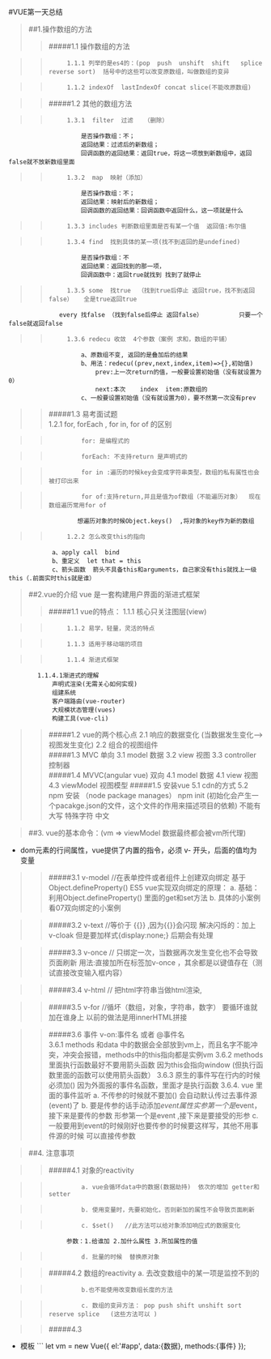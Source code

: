 #VUE第一天总结
>##1.操作数组的方法
>>#####1.1 操作数组的方法

>>          1.1.1 列举的是es4的：(pop  push  unshift  shift   splice reverse sort)  括号中的这些可以改变原数组，叫做数组的变异
        
>>          1.1.2 indexOf  lastIndexOf concat slice(不能改原数组)          

>>#####1.2 其他的数组方法

>>          1.3.1  filter  过滤   （删除） 
                        是否操作数组：不；  
                        返回结果：过滤后的新数组； 
                        回调函数的返回结果：返回true，将这一项放到新数组中，返回false就不放新数组里面 

>>          1.3.2  map  映射（添加）
                        是否操作数组：不；  
                        返回结果：映射后的新数组； 
                        回调函数的返回结果：回调函数中返回什么，这一项就是什么

>>          1.3.3 includes 判断数组里面是否有某一个值  返回值:布尔值
         
>>          1.3.4 find  找到具体的某一项(找不到返回的是undefined)
                        是否操作数组：不
                        返回结果：返回找到的那一项，
                        回调函数中：返回true就找到 找到了就停止

>>          1.3.5 some  找true  （找到true后停止 返回true，找不到返回false）   全是true返回true
                  every 找false （找到false后停止 返回false）          只要一个false就返回false  

>>          1.3.6 redecu 收敛  4个参数（案例 求和，数组的平铺）
                        a、原数组不变, 返回的是叠加后的结果
                        b、用法：redecu((prev,next,index,item)=>{},初始值)
                            prev:上一次return的值，一般要设置初始值（没有就设置为0）
                            next:本次    index  item:原数组的
                        c、一般要设置初始值（没有就设置为0），要不然第一次没有prev
    
>>#####1.3 易考面试题    
>>          1.2.1 for, forEach , for in, for of  的区别
          
>>              for: 是编程式的
            
>>              forEach: 不支持return 是声明式的
             
>>              for in :遍历的时候key会变成字符串类型，数组的私有属性也会被打印出来
             
>>              for of:支持return,并且是值为of数组（不能遍历对象）  现在数组遍历常用for of
                       想遍历对象的时候Object.keys()  ,将对象的key作为新的数组
              
>>          1.2.2 怎么改变this的指向
                a、apply call  bind
                b、重定义  let that = this
                c、箭头函数  箭头不具备this和arguments，自己家没有this就找上一级this（.前面实时this就是谁）

>##2.vue的介绍  vue 是一套构建用户界面的渐进式框架
>>#####1.1 vue的特点：
>>          1.1.1 核心只关注图层(view)
         
>>          1.1.2 易学，轻量，灵活的特点
          
>>          1.1.3 适用于移动端的项目
         
>>          1.1.4 渐进式框架
            1.1.4.1渐进式的理解
                声明式渲染(无需关心如何实现)
                组建系统
                客户端路由(vue-router)
                大规模状态管理(vues)
                构建工具(vue-cli)
>>#####1.2 vue的两个核心点
>>          2.1 响应的数据变化   (当数据发生变化-->视图发生变化)
>>          2.2 组合的视图组件         
>>#####1.3 MVC                            单向
>>          3.1 model 数据
>>          3.2 view  视图
>>          3.3 controller 控制器  
>>#####1.4 MVVC(angular vue)              双向
>>          4.1 model 数据
>>          4.1 view  视图
>>          4.3 viewModel 视图模型
>>#####1.5 安装vue
>>          5.1 cdn的方式
>>          5.2 npm 安装 （node package manages）
            npm init (初始化会产生一个pacakge.json的文件，这个文件的作用来描述项目的依赖)  不能有大写 特殊字符 中文  

>##3. vue的基本命令：(vm => viewModel  数据最终都会被vm所代理)
- dom元素的行间属性，vue提供了内置的指令，必须 v- 开头，后面的值均为变量

>>#####3.1 v-model   //在表单控件或者组件上创建双向绑定  基于Object.defineProperty()   ES5
                 vue实现双向绑定的原理：
                    a. 基础：利用Object.defineProperty() 里面的get和set方法
                    b. 具体的小案例看07双向绑定的小案例

>>#####3.2 v-text   //等价于  {{}}  ,因为{{}}会闪现 
>>                      解决闪烁的：加上 v-cloak 但是要加样式{display:none;}   后期会有处理

>>#####3.3 v-once   // 只绑定一次，当数据再次发生变化也不会导致页面刷新
                    用法:直接加所在标签加v-once  ，其余都是以键值存在（测试直接改变输入框内容）
        
>>#####3.4 v-html   // 把html字符串当做html渲染,
         
>>#####3.5 v-for   //循坏（数组，对象，字符串，数字） 要循环谁就加在谁身上   以前的做法是用innerHTML拼接
                    <div v-for=" value in/of 数组"></div>
                    <div v-for=" (value,index) in/of 数组"></div>

>>#####3.6 事件  v-on:事件名    或者  @事件名   
                  3.6.1 methods 和data 中的数据会全部放到vm上，而且名字不能冲突，冲突会报错，methods中的this指向都是实例vm
                  3.6.2 methods 里面执行函数最好不要用箭头函数   因为this会指向window (但执行函数里面的函数可以使用箭头函数）
                  3.6.3 原生的事件写在行内的时候必须加()  因为外面报的事件名函数，里面才是执行函数
                  3.6.4. vue 里面的事件监听
                        a. 不传参的时候就不要加()  会自动默认传过去事件源(event)了
                        b. 要是传参的话手动添加$event属性   实参第一个是$event，接下来是要传的参数
                                                            形参第一个是event ,接下来是要接受的形参
                        c. 一般要用到event的时候刚好也要传参的时候要这样写，其他不用事件源的时候 可以直接传参数
 
>##4. 注意事项

>>#####4.1  对象的reactivity
        
>>              a. vue会循环data中的数据(数据劫持)  依次的增加 getter和setter

>>              b. 使用变量时，先要初始化，否则新加的属性不会导致页面刷新
       
>>              c. $set()   //此方法可以给对象添加响应式的数据变化
                    参数：1.给谁加 2.加什么属性 3.所加属性的值
>>              d. 批量的时候  替换原对象         
          
>>#####4.2 数组的reactivity
>>              a. 去改变数组中的某一项是监控不到的
           
>>              b.也不能使用改变数组长度的方法
           
>>              c. 数组的变异方法： pop push shift unshift sort reserve splice   (这些方法可以 )

>>#####4.3
- 模板
         ```
    let vm = new Vue({
        el:'#app', 
        data:{数据},
        methods:{事件}
     }); 
  ```            